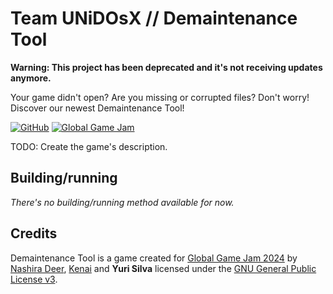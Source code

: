 # Team UNiDOsX // Demaintenance Tool

**Warning: This project has been deprecated and it's not receiving updates anymore.**

Your game didn't open? Are you missing or corrupted files? Don't worry! Discover our newest Demaintenance Tool!

[![GitHub](https://img.shields.io/github/v/release/nashiradeer/ggj24-game%20?style=for-the-badge&logo=github&logoColor=%23fff&label=GitHub&labelColor=%23181717&color=%23181717)](https://github.com/nashiradeer/ggj24-game/releases)
[![Global Game Jam](https://img.shields.io/badge/Global%20Game%20Jam-005ea2?style=for-the-badge&labelColor=%23fff)
](https://globalgamejam.org/)

TODO: Create the game's description.

## Building/running

*There's no building/running method available for now.*

## Credits

Demaintenance Tool is a game created for [Global Game Jam 2024](https://globalgamejam.org/) by [Nashira Deer](https://github.com/nashiradeer), [Kenai](https://www.youtube.com/channel/UCSVBOHIBoWjkU-rzGc9_wtQ) and **Yuri Silva** licensed under the [GNU General Public License v3](https://github.com/nashiradeer/ggj24-game/blob/main/LICENSE.txt).
